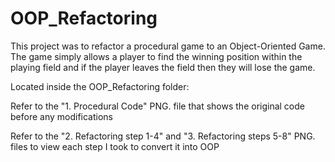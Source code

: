 # OOP_Refactoring
This project was to refactor a procedural game to an Object-Oriented Game. The game simply allows a player to find the winning position within the playing field and if the player leaves the field then they will lose the game.

Located inside the OOP_Refactoring folder:

Refer to the "1. Procedural Code" PNG. file that shows the original code before any modifications

Refer to the "2. Refactoring step 1-4" and "3. Refactoring steps 5-8" PNG. files to view each step I took to convert it into OOP

